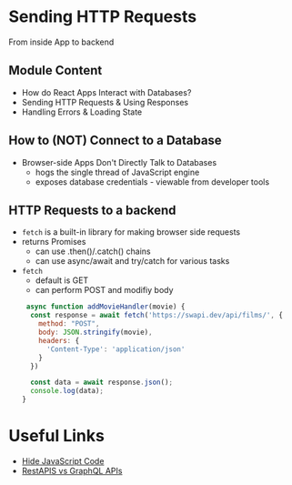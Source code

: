 # Sending HTTP Requests

From inside App to backend

## Module Content
* How do React Apps Interact with Databases?
* Sending HTTP Requests & Using Responses
* Handling Errors & Loading State

## How to (NOT) Connect to a Database

* Browser-side Apps Don't Directly Talk to Databases
  * hogs the single thread of JavaScript engine
  * exposes database credentials - viewable from developer tools

## HTTP Requests to a backend

* ```fetch``` is a built-in library for making browser side requests
* returns Promises
  * can use .then()/.catch() chains
  * can use async/await and try/catch for various tasks
* ```fetch```
  * default is GET
  * can perform POST and modifiy body
  ```javascript
   async function addMovieHandler(movie) {
    const response = await fetch('https://swapi.dev/api/films/', {
      method: "POST",
      body: JSON.stringify(movie),
      headers: {
        'Content-Type': 'application/json'
      }
    })

    const data = await response.json();
    console.log(data);
  }

  ```

# Useful Links

* [Hide JavaScript Code](https://academind.com/tutorials/hide-javascript-code)
* [RestAPIS vs GraphQL APIs](https://academind.com/tutorials/rest-vs-graphql)
